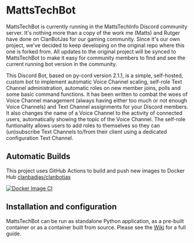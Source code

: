 # MattsTechBot
MattsTechBot is currently running in the MattsTechInfo Discord community server. It's nothing more than a copy of the work me (Matts) and Rutger have done on ClanBotJas for our gaming community. Since it's our own project, we've decided to keep developing on the original repo where this one is forked from. All updates to the original project will be synced to MattsTechBot to make it easy for community members to find and see the current running bot version in the community.

This Discord Bot, based on py-cord version 2.1.1, is a simple, self-hosted, custom bot to implement automatic Voice Channel scaling, self-role Text Channel administration, automatic roles on new member joins, polls and some basic command functions. It has been written to combat the woes of Voice Channel management (always having either too much or not enough Voice Channels) and Text Channel assignments for your Discord members. It also changes the name of a Voice Channel to the activity of connected users, automatically showing the topic of the Voice Channel. The self-role funtionality allows users to add roles to themselves so they can (un)subscribe Text Channels to/from their client using a dedicated configuration Text Channel.

## Automatic Builds
This project uses GitHub Actions to build and push new images to Docker Hub [clanbadjas/clanbotjas](https://hub.docker.com/r/clanbadjas/clanbotjas)

[![Docker Image CI](https://github.com/ClanBadJas/ClanBotJas/actions/workflows/docker-image.yml/badge.svg)](https://github.com/ClanBadJas/ClanBotJas/actions/workflows/docker-image.yml)

## Installation and configuration
MattsTechBot can be run as standalone Python application, as a pre-built container or as a container built from source.
Please see the [Wiki](https://github.com/ClanBadJas/ClanBotJas/wiki) for a full guide.
